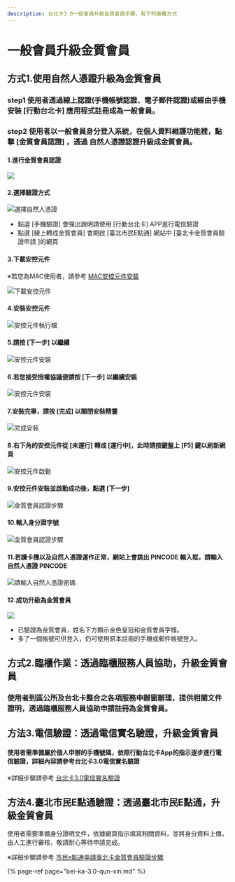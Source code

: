 ```yaml
---
description: 台北卡3.0一般會員升級金質會員步驟，有下列幾種方式
---
```


# 一般會員升級金質會員

## 方式1.使用自然人憑證升級為金質會員

###  step1 使用者透過線上認證\(手機帳號認證、電子郵件認證\)或經由手機安裝 \[行動台北卡\] 應用程式註冊成為一般會員。

###  step2 使用者以一般會員身分登入系統，在個人資料維護功能裡，點擊 \[金質會員認證\] ，透過 自然人憑證認證升級成金質會員。

####  1.進行金質會員認證

![](../.gitbook/assets/001.png)



#### 2.選擇驗證方式

![&#x9078;&#x64C7;&#x81EA;&#x7136;&#x4EBA;&#x6191;&#x8B49;](../.gitbook/assets/002.png)

* 點選 \[手機驗證\] 會彈出說明請使用 \[行動台北卡\] APP進行電信驗證
* 點選 \[線上轉成金質會員\] 會開啟 \[臺北市民E點通\] 網站中 \[臺北卡金質會員驗證申請 \]的網頁



#### 3.下載安控元件

※若您為MAC使用者，請參考 [MAC安控元件安裝](https://tpcdservice.gitbook.io/tpcdcardqa/tai-bei-ka-3.0-jin-zhi-hui-yuan/mac-an-kong-yuan-jian-an-zhuang)

![&#x4E0B;&#x8F09;&#x5B89;&#x63A7;&#x5143;&#x4EF6;](../.gitbook/assets/sheng-ji-jin-zhi-hui-yuan-an-kong-yuan-jian-xia-zai-1%20%281%29.png)



####  4.安裝安控元件 

![&#x5B89;&#x63A7;&#x5143;&#x4EF6;&#x57F7;&#x884C;&#x6A94;](../.gitbook/assets/sheng-ji-jin-zhi-hui-yuan-an-kong-yuan-jian-xia-zai.png)



#### 5.請按 \[下一步\] 以繼續



![&#x5B89;&#x63A7;&#x5143;&#x4EF6;&#x5B89;&#x88DD;](../.gitbook/assets/005%20%281%29.png)



#### 6.若您接受授權協議便請按 \[下一步\] 以繼續安裝

![&#x5B89;&#x63A7;&#x5143;&#x4EF6;&#x5B89;&#x88DD;](../.gitbook/assets/006.png)



#### 7.安裝完畢，請按 \[完成\] 以關閉安裝精靈

![&#x5B8C;&#x6210;&#x5B89;&#x88DD;](../.gitbook/assets/007%20%283%29.png)



#### 8.右下角的安控元件從 \[未運行\] 轉成 \[運行中\]，此時請按鍵盤上 \[F5\] 鍵以刷新網頁

![&#x5B89;&#x63A7;&#x5143;&#x4EF6;&#x555F;&#x52D5;](../.gitbook/assets/an-kong-yuan-jian-qi-dong.png)



####  9.安控元件安裝並啟動成功後，點選 \[下一步\]

![&#x91D1;&#x8CEA;&#x6703;&#x54E1;&#x8A8D;&#x8B49;&#x6B65;&#x9A5F;](../.gitbook/assets/jin-zhi-hui-yuan-ren-zheng-xia-yi-bu%20%281%29.png)



####  10.輸入身分證字號

![&#x91D1;&#x8CEA;&#x6703;&#x54E1;&#x8A8D;&#x8B49;&#x6B65;&#x9A5F;](../.gitbook/assets/011.png)



#### 11.若讀卡機以及自然人憑證運作正常，網站上會跳出 PINCODE 輸入框，請輸入自然人憑證 PINCODE

![&#x8ACB;&#x8F38;&#x5165;&#x81EA;&#x7136;&#x4EBA;&#x6191;&#x8B49;&#x5BC6;&#x78BC;](../.gitbook/assets/012%20%281%29.png)

####  12.成功升級為金質會員

![](../.gitbook/assets/013.png)

* 已驗證為金質會員，姓名下方顯示金色皇冠和金質會員字樣。
* 多了一個帳號可供登入，仍可使用原本註冊的手機或郵件帳號登入。

## 方式2.臨櫃作業：透過臨櫃服務人員協助，升級金質會員

###  使用者到區公所及台北卡整合之各項服務申辦窗辦理，提供相關文件證明，透過臨櫃服務人員協助申請註冊為金質會員。

## 方法3.電信驗證：透過電信實名驗證，升級金質會員

#### 使用者需準備屬於個人申辦的手機號碼，依照行動台北卡App的指示逐步進行電信驗證，詳細內容請參考台北卡3.0電信實名驗證

※詳細步驟請參考 [台北卡3.0電信實名驗證](https://tpcdservice.gitbook.io/tpcdcardqa/tai-bei-ka-3.0-jin-zhi-hui-yuan/bei-ka-3.0-qun-xin)

## 方法4.臺北市民E點通驗證：透過臺北市民E點通，升級金質會員

使用者需要準備身分證明文件，依據網頁指示填寫相關資料，並將身分資料上傳，由人工進行審核，敬請耐心等待申請完成。

※詳細步驟請參考 [市民e點通申請臺北卡金質會員驗證步驟](https://tpcdservice.gitbook.io/tpcdcardqa/tai-bei-ka-3.0-jin-zhi-hui-yuan/shi-minetong-shen-bei-ka-jin-bu)

{% page-ref page="bei-ka-3.0-qun-xin.md" %}



